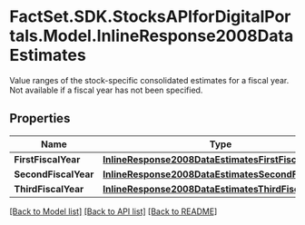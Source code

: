 # FactSet.SDK.StocksAPIforDigitalPortals.Model.InlineResponse2008DataEstimates
Value ranges of the stock-specific consolidated estimates for a fiscal year. Not available if a fiscal year has not been specified.

## Properties

Name | Type | Description | Notes
------------ | ------------- | ------------- | -------------
**FirstFiscalYear** | [**InlineResponse2008DataEstimatesFirstFiscalYear**](InlineResponse2008DataEstimatesFirstFiscalYear.md) |  | [optional] 
**SecondFiscalYear** | [**InlineResponse2008DataEstimatesSecondFiscalYear**](InlineResponse2008DataEstimatesSecondFiscalYear.md) |  | [optional] 
**ThirdFiscalYear** | [**InlineResponse2008DataEstimatesThirdFiscalYear**](InlineResponse2008DataEstimatesThirdFiscalYear.md) |  | [optional] 

[[Back to Model list]](../README.md#documentation-for-models) [[Back to API list]](../README.md#documentation-for-api-endpoints) [[Back to README]](../README.md)

